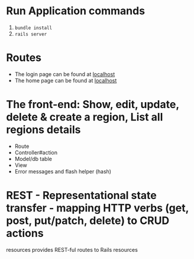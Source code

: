 # Run Application commands

1. `bundle install`
2. `rails server`

# Routes

- The login page can be found at [localhost](http://127.0.0.1:3000/)
- The home page can be found at [localhost](http://127.0.0.1:3000/home)

# The front-end: Show, edit, update, delete & create a region, List all regions details

- Route
- Controller#action
- Model/db table
- View
- Error messages and flash helper (hash)
<!-- - <td><%= link_to 'Delete', book_path(book), data: {turbo_method: :delete, turbo_confirm: "Are you sure?"} %></td> -->

  <!-- def destroy
    @book = Book.find(params[:id])
    @book.destroy
    redirect_to books_path, status: :see_other
  end -->

# REST - Representational state transfer - mapping HTTP verbs (get, post, put/patch, delete) to CRUD actions

resources provides REST-ful routes to Rails resources

